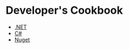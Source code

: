 # Developer's Cookbook

 - [.NET](dotnet/README.md)
 - [C#](c-sharp/README.md)
 - [Nuget](nuget/README.md)
 